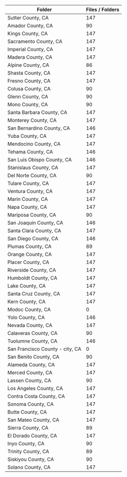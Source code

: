 | Folder                          |   Files / Folders |
|---------------------------------|-------------------|
| Sutter County, CA               |               147 |
| Amador County, CA               |                90 |
| Kings County, CA                |               147 |
| Sacramento County, CA           |               147 |
| Imperial County, CA             |               147 |
| Madera County, CA               |               147 |
| Alpine County, CA               |                86 |
| Shasta County, CA               |               147 |
| Fresno County, CA               |               147 |
| Colusa County, CA               |                90 |
| Glenn County, CA                |                90 |
| Mono County, CA                 |                90 |
| Santa Barbara County, CA        |               147 |
| Monterey County, CA             |               147 |
| San Bernardino County, CA       |               146 |
| Yuba County, CA                 |               147 |
| Mendocino County, CA            |               147 |
| Tehama County, CA               |               146 |
| San Luis Obispo County, CA      |               146 |
| Stanislaus County, CA           |               147 |
| Del Norte County, CA            |                90 |
| Tulare County, CA               |               147 |
| Ventura County, CA              |               147 |
| Marin County, CA                |               147 |
| Napa County, CA                 |               147 |
| Mariposa County, CA             |                90 |
| San Joaquin County, CA          |               146 |
| Santa Clara County, CA          |               147 |
| San Diego County, CA            |               146 |
| Plumas County, CA               |                89 |
| Orange County, CA               |               147 |
| Placer County, CA               |               147 |
| Riverside County, CA            |               147 |
| Humboldt County, CA             |               147 |
| Lake County, CA                 |               147 |
| Santa Cruz County, CA           |               147 |
| Kern County, CA                 |               147 |
| Modoc County, CA                |                 0 |
| Yolo County, CA                 |               146 |
| Nevada County, CA               |               147 |
| Calaveras County, CA            |                90 |
| Tuolumne County, CA             |               146 |
| San Francisco County - city, CA |                 0 |
| San Benito County, CA           |                90 |
| Alameda County, CA              |               147 |
| Merced County, CA               |               147 |
| Lassen County, CA               |                90 |
| Los Angeles County, CA          |               147 |
| Contra Costa County, CA         |               147 |
| Sonoma County, CA               |               147 |
| Butte County, CA                |               147 |
| San Mateo County, CA            |               147 |
| Sierra County, CA               |                89 |
| El Dorado County, CA            |               147 |
| Inyo County, CA                 |                90 |
| Trinity County, CA              |                89 |
| Siskiyou County, CA             |                90 |
| Solano County, CA               |               147 |
